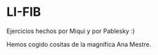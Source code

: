 # LI-FIB
Ejercicios hechos por Miqui y por Pablesky :)

Hemos cogido cositas de la magnífica Ana Mestre.
